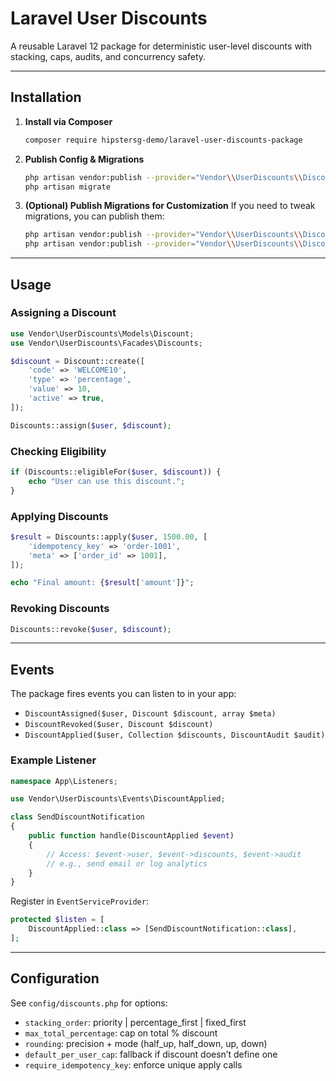 # Laravel User Discounts

A reusable Laravel 12 package for deterministic user-level discounts with stacking, caps, audits, and concurrency safety.

---
## Installation

1. **Install via Composer**
   ```bash
   composer require hipstersg-demo/laravel-user-discounts-package
   ```

2. **Publish Config & Migrations**
   ```bash
   php artisan vendor:publish --provider="Vendor\\UserDiscounts\\DiscountServiceProvider" --tag=config
   php artisan migrate
   ```

3. **(Optional) Publish Migrations for Customization**
   If you need to tweak migrations, you can publish them:
   ```bash
   php artisan vendor:publish --provider="Vendor\\UserDiscounts\\DiscountServiceProvider" --tag=migrations
   php artisan vendor:publish --provider="Vendor\\UserDiscounts\\DiscountServiceProvider" --tag=seeders
   ```

---
## Usage

### Assigning a Discount
```php
use Vendor\UserDiscounts\Models\Discount;
use Vendor\UserDiscounts\Facades\Discounts;

$discount = Discount::create([
    'code' => 'WELCOME10',
    'type' => 'percentage',
    'value' => 10,
    'active' => true,
]);

Discounts::assign($user, $discount);
```

### Checking Eligibility
```php
if (Discounts::eligibleFor($user, $discount)) {
    echo "User can use this discount.";
}
```

### Applying Discounts
```php
$result = Discounts::apply($user, 1500.00, [
    'idempotency_key' => 'order-1001',
    'meta' => ['order_id' => 1001],
]);

echo "Final amount: {$result['amount']}";
```

### Revoking Discounts
```php
Discounts::revoke($user, $discount);
```

---
## Events

The package fires events you can listen to in your app:

- `DiscountAssigned($user, Discount $discount, array $meta)`
- `DiscountRevoked($user, Discount $discount)`
- `DiscountApplied($user, Collection $discounts, DiscountAudit $audit)`

### Example Listener
```php
namespace App\Listeners;

use Vendor\UserDiscounts\Events\DiscountApplied;

class SendDiscountNotification
{
    public function handle(DiscountApplied $event)
    {
        // Access: $event->user, $event->discounts, $event->audit
        // e.g., send email or log analytics
    }
}
```

Register in `EventServiceProvider`:
```php
protected $listen = [
    DiscountApplied::class => [SendDiscountNotification::class],
];
```

---
## Configuration

See `config/discounts.php` for options:
- `stacking_order`: priority | percentage_first | fixed_first
- `max_total_percentage`: cap on total % discount
- `rounding`: precision + mode (half_up, half_down, up, down)
- `default_per_user_cap`: fallback if discount doesn’t define one
- `require_idempotency_key`: enforce unique apply calls


